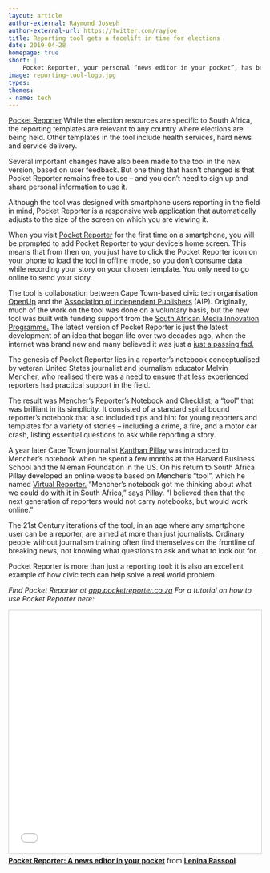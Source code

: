 ```yaml
---
layout: article
author-external: Raymond Joseph
author-external-url: https://twitter.com/rayjoe
title: Reporting tool gets a facelift in time for elections
date: 2019-04-28
homepage: true
short: |
    Pocket Reporter, your personal “news editor in your pocket”, has been given a makeover that includes lots of new election reporting templates and resources, just in time for South Africa’s General Election.
image: reporting-tool-logo.jpg
types:
themes:
- name: tech
---
```

[Pocket Reporter](https://app.pocketreporter.co.za/eng/folders/index.html)
While the election resources are specific to South Africa, the reporting templates are relevant to any country where elections are being held. Other templates in the tool include health services, hard news and service delivery.


Several important changes have also been made to the tool in the new version, based on user feedback. But one thing that hasn’t changed is that Pocket Reporter remains free to use – and you don’t need to sign up and share personal information to use it.


Although the tool was designed with smartphone users reporting in the field in mind, Pocket Reporter is a responsive web application that automatically adjusts to the size of the screen on which you are viewing it. 


When you visit [Pocket Reporter](https://app.pocketreporter.co.za/) for the first time on a smartphone, you will be prompted to add Pocket Reporter to your device’s home screen. This means that from then on, you just have to click the Pocket Reporter icon on your phone to load the tool in offline mode, so you don’t consume data while recording your story on your chosen template. You only need to go online to send your story.


The tool is collaboration between Cape Town-based civic tech organisation [OpenUp](https://openup.org.za/) and the [Association of Independent Publishers](https://www.aip.org.za/) (AIP). Originally, much of the work on the tool was done on a voluntary basis, but the new tool was built with funding support from the [South African Media Innovation Programme.](https://samip.mdif.org/) 
The latest version of Pocket Reporter is just the latest development of an idea that began life over two decades ago, when the internet was brand new and many believed it was just a [just a passing fad.](https://www.newsweek.com/clifford-stoll-why-web-wont-be-nirvana-185306) 


The genesis of Pocket Reporter lies in a reporter’s notebook conceptualised by veteran United States journalist and journalism educator Melvin Mencher, who realised there was a need to ensure that less experienced reporters had practical support in the field. 


The result was Mencher’s [Reporter’s Notebook and Checklist](https://www.amazon.com/Reporters-Notebook-Writing-Student-Journalists/dp/0967640903), a “tool” that was brilliant in its simplicity. It consisted of a standard spiral bound reporter’s notebook that also included tips and hint for young reporters and templates for a variety of stories – including a crime, a fire, and a motor car crash, listing essential questions to ask while reporting a story.


A year later Cape Town journalist [Kanthan Pillay](https://twitter.com/kanthanpillay) was introduced to Mencher’s notebook when he spent a few months at the Harvard Business School and the Nieman Foundation in the US. On his return to South Africa Pillay developed an online website based on Mencher’s “tool”, which he named [Virtual Reporter.](http://nqabile.co.za/virtual)
“Mencher’s notebook got me thinking about what we could do with it in South Africa,” says Pillay. “I believed then that the next generation of reporters would not carry notebooks, but would work online.” 


The 21st Century iterations of the tool, in an age where any smartphone user can be a reporter, are aimed at more than just journalists. Ordinary people without journalism training often find themselves on the frontline of breaking news, not knowing what questions to ask and what to look out for.


Pocket Reporter is more than just a reporting tool: it is also an excellent example of how civic tech can help solve a real world problem.


*Find Pocket Reporter at [app.pocketreporter.co.za](app.pocketreporter.co.za)*
*For a tutorial on how to use Pocket Reporter here:*
<iframe src="//www.slideshare.net/slideshow/embed_code/key/qlSmQwLxCVCTcp" width="595" height="485" frameborder="0" marginwidth="0" marginheight="0" scrolling="no" style="border:1px solid #CCC; border-width:1px; margin-bottom:5px; max-width: 100%;" allowfullscreen> </iframe> <div style="margin-bottom:5px"> <strong> <a href="//www.slideshare.net/Lenina210/pocket-reporter-a-news-editor-in-your-pocket" title="Pocket Reporter: A news editor in your pocket" target="_blank">Pocket Reporter: A news editor in your pocket</a> </strong> from <strong><a href="https://www.slideshare.net/Lenina210" target="_blank">Lenina Rassool</a></strong> </div>

